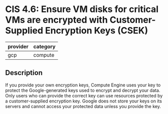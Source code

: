 # CIS 4.6: Ensure VM disks for critical VMs are encrypted with Customer- Supplied Encryption Keys (CSEK)

provider | category
--- | ---
gcp | compute

## Description
If you provide your own encryption keys, Compute Engine uses your key to protect the Google-generated keys used to encrypt and decrypt your data. Only users who can provide the correct key can use resources protected by a customer-supplied encryption key. Google does not store your keys on its servers and cannot access your protected data unless you provide the key.
